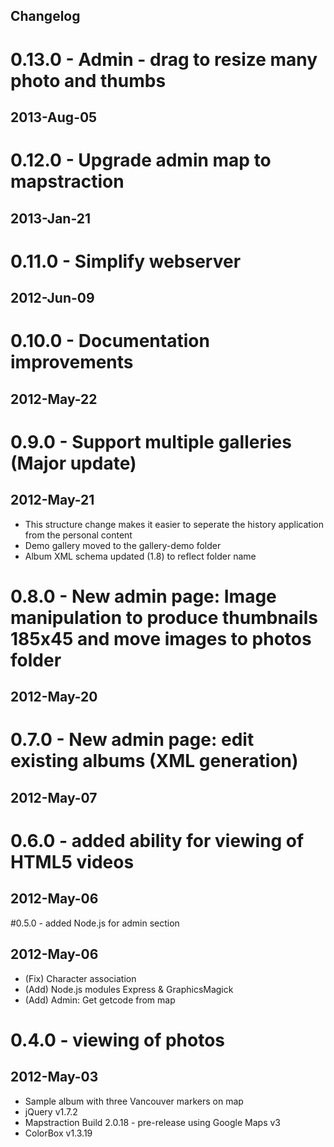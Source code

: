 Changelog
------

# 0.13.0 - Admin - drag to resize many photo and thumbs
## 2013-Aug-05

# 0.12.0 - Upgrade admin map to mapstraction
## 2013-Jan-21

# 0.11.0 - Simplify webserver
## 2012-Jun-09

# 0.10.0 - Documentation improvements
## 2012-May-22

# 0.9.0 - Support multiple galleries (Major update)
## 2012-May-21
* This structure change makes it easier to seperate the history application from the personal content
* Demo gallery moved to the gallery-demo folder
* Album XML schema updated (1.8) to reflect folder name

# 0.8.0 - New admin page: Image manipulation to produce thumbnails 185x45 and move images to photos folder
## 2012-May-20

# 0.7.0 - New admin page: edit existing albums (XML generation)
## 2012-May-07

# 0.6.0 - added ability for viewing of HTML5 videos
## 2012-May-06

#0.5.0 - added Node.js for admin section
## 2012-May-06
* (Fix) Character association 
* (Add) Node.js modules Express & GraphicsMagick
* (Add) Admin: Get getcode from map

# 0.4.0 - viewing of photos
## 2012-May-03
* Sample album with three Vancouver markers on map
* jQuery v1.7.2
* Mapstraction Build 2.0.18 - pre-release using Google Maps v3
* ColorBox v1.3.19